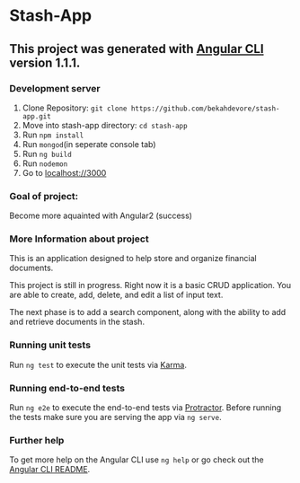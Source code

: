 # Stash-App
## This project was generated with [Angular CLI](https://github.com/angular/angular-cli) version 1.1.1.  
### Development server

1. Clone Repository: `git clone https://github.com/bekahdevore/stash-app.git`
2. Move into stash-app directory: `cd stash-app`
3. Run `npm install`
4. Run `mongod`(in seperate console tab)
5. Run `ng build` 
6. Run `nodemon`
7. Go to [localhost://3000](http://localhost:3000/)

### Goal of project:
Become more aquainted with Angular2 (success)

### More Information about project
This is an application designed to help store and organize financial documents. 

This project is still in progress. Right now it is a basic CRUD application. You are able to create, add, delete, and edit a list of input text. 

The next phase is to add a search component, along with the ability to add and retrieve documents in the stash. 
 

### Running unit tests

Run `ng test` to execute the unit tests via [Karma](https://karma-runner.github.io).

### Running end-to-end tests

Run `ng e2e` to execute the end-to-end tests via [Protractor](http://www.protractortest.org/).
Before running the tests make sure you are serving the app via `ng serve`.

### Further help

To get more help on the Angular CLI use `ng help` or go check out the [Angular CLI README](https://github.com/angular/angular-cli/blob/master/README.md).


